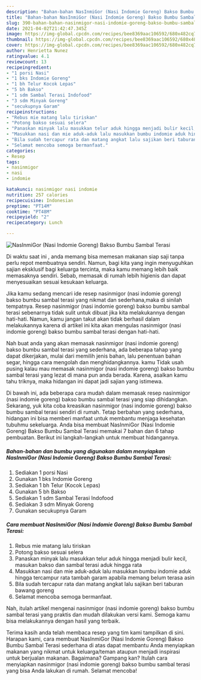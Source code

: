 ```yaml
---
description: "Bahan-bahan NasInmiGor (Nasi Indomie Goreng) Bakso Bumbu Sambal Terasi yang enak Untuk Jualan"
title: "Bahan-bahan NasInmiGor (Nasi Indomie Goreng) Bakso Bumbu Sambal Terasi yang enak Untuk Jualan"
slug: 390-bahan-bahan-nasinmigor-nasi-indomie-goreng-bakso-bumbu-sambal-terasi-yang-enak-untuk-jualan
date: 2021-04-02T21:42:47.345Z
image: https://img-global.cpcdn.com/recipes/bee8369aac106592/680x482cq70/nasinmigor-nasi-indomie-goreng-bakso-bumbu-sambal-terasi-foto-resep-utama.jpg
thumbnail: https://img-global.cpcdn.com/recipes/bee8369aac106592/680x482cq70/nasinmigor-nasi-indomie-goreng-bakso-bumbu-sambal-terasi-foto-resep-utama.jpg
cover: https://img-global.cpcdn.com/recipes/bee8369aac106592/680x482cq70/nasinmigor-nasi-indomie-goreng-bakso-bumbu-sambal-terasi-foto-resep-utama.jpg
author: Henrietta Nunez
ratingvalue: 4.1
reviewcount: 13
recipeingredient:
- "1 porsi Nasi"
- "1 bks Indomie Goreng"
- "1 bh Telur Kocok Lepas"
- "5 bh Bakso"
- "1 sdm Sambal Terasi Indofood"
- "3 sdm Minyak Goreng"
- "secukupnya Garam"
recipeinstructions:
- "Rebus mie matang lalu tiriskan"
- "Potong bakso sesuai selera"
- "Panaskan minyak lalu masukkan telur aduk hingga menjadi bulir kecil, masukan bakso dan sambal terasi aduk hingga rata"
- "Masukkan nasi dan mie aduk-aduk lalu masukkan bumbu indomie aduk hingga tercampur rata tambah garam apabila memang belum terasa asin"
- "Bila sudah tercapur rata dan matang angkat lalu sajikan beri taburan bawang goreng"
- "Selamat mencoba semoga bermanfaat."
categories:
- Resep
tags:
- nasinmigor
- nasi
- indomie

katakunci: nasinmigor nasi indomie 
nutrition: 257 calories
recipecuisine: Indonesian
preptime: "PT14M"
cooktime: "PT48M"
recipeyield: "2"
recipecategory: Lunch

---
```



![NasInmiGor (Nasi Indomie Goreng) Bakso Bumbu Sambal Terasi](https://img-global.cpcdn.com/recipes/bee8369aac106592/680x482cq70/nasinmigor-nasi-indomie-goreng-bakso-bumbu-sambal-terasi-foto-resep-utama.jpg)

Di waktu  saat ini , anda memang bisa memesan makanan siap saji tanpa perlu repot membuatnya sendiri. Namun, bagi kita yang ingin menyuguhkan sajian eksklusif bagi keluarga tercinta, maka kamu memang lebih baik memasaknya sendiri. Sebab, memasak di rumah lebih higienis dan dapat menyesuaikan sesuai kesukaan keluarga.

Jika kamu sedang mencari ide resep nasinmigor (nasi indomie goreng) bakso bumbu sambal terasi yang nikmat dan sederhana,maka di sinilah tempatnya. Resep nasinmigor (nasi indomie goreng) bakso bumbu sambal terasi  sebenarnya tidak sulit untuk dibuat jika kita melakukannya dengan hati-hati. Namun, kamu jangan takut akan tidak berhasil dalam melakukannya 
karena di artikel ini kita akan mengulas nasinmigor (nasi indomie goreng) bakso bumbu sambal terasi dengan hati-hati.  



Nah buat anda yang akan memasak nasinmigor (nasi indomie goreng) bakso bumbu sambal terasi yang sederhana, ada beberapa tahap yang dapat dikerjakan, mulai dari memilih jenis bahan, lalu penentuan bahan segar, hingga cara mengolah dan menghidangkannya. kamu Tidak usah pusing kalau mau memasak nasinmigor (nasi indomie goreng) bakso bumbu sambal terasi yang lezat di mana pun anda berada. Karena, asalkan kamu  tahu triknya, maka hidangan ini dapat jadi sajian yang istimewa.

Di bawah ini, ada beberapa cara mudah dalam memasak resep nasinmigor (nasi indomie goreng) bakso bumbu sambal terasi yang siap dihidangkan. Sekarang, yuk kita coba kreasikan nasinmigor (nasi indomie goreng) bakso bumbu sambal terasi sendiri di rumah. Tetap berbahan yang sederhana, hidangan ini bisa memberi manfaat untuk membantu menjaga kesehatan tubuhmu sekeluarga. Anda bisa membuat NasInmiGor (Nasi Indomie Goreng) Bakso Bumbu Sambal Terasi memakai 7 bahan dan 6 tahap pembuatan. Berikut ini langkah-langkah untuk membuat hidangannya.

<!--inarticleads1-->

##### Bahan-bahan dan bumbu yang digunakan dalam menyiapkan NasInmiGor (Nasi Indomie Goreng) Bakso Bumbu Sambal Terasi:

1. Sediakan 1 porsi Nasi
1. Gunakan 1 bks Indomie Goreng
1. Sediakan 1 bh Telur (Kocok Lepas)
1. Gunakan 5 bh Bakso
1. Sediakan 1 sdm Sambal Terasi Indofood
1. Sediakan 3 sdm Minyak Goreng
1. Gunakan secukupnya Garam




<!--inarticleads2-->

##### Cara membuat NasInmiGor (Nasi Indomie Goreng) Bakso Bumbu Sambal Terasi:

1. Rebus mie matang lalu tiriskan
1. Potong bakso sesuai selera
1. Panaskan minyak lalu masukkan telur aduk hingga menjadi bulir kecil, masukan bakso dan sambal terasi aduk hingga rata
1. Masukkan nasi dan mie aduk-aduk lalu masukkan bumbu indomie aduk hingga tercampur rata tambah garam apabila memang belum terasa asin
1. Bila sudah tercapur rata dan matang angkat lalu sajikan beri taburan bawang goreng
1. Selamat mencoba semoga bermanfaat.




Nah, itulah artikel mengenai  nasinmigor (nasi indomie goreng) bakso bumbu sambal terasi  yang praktis dan mudah dilakukan versi kami. Semoga kamu bisa melakukannya dengan hasil yang terbaik. 

Terima kasih anda telah membaca resep yang tim kami tampilkan di sini. Harapan kami, cara membuat  NasInmiGor (Nasi Indomie Goreng) Bakso Bumbu Sambal Terasi sederhana di atas dapat membantu Anda menyiapkan makanan yang nikmat untuk keluarga/teman ataupun menjadi inspirasi untuk berjualan makanan. Bagaimana? Gampang kan? Itulah cara menyiapkan nasinmigor (nasi indomie goreng) bakso bumbu sambal terasi yang bisa Anda lakukan di rumah. Selamat mencoba!

